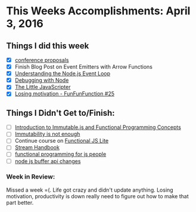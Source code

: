 # This Weeks Accomplishments: April 3, 2016

## Things I did this week
- [x] [conference proposals](http://rckbt.me/2014/01/conference-proposals/)
- [x] Finish Blog Post on Event Emitters with Arrow Functions
- [x] [Understanding the Node.js Event Loop](https://nodesource.com/blog/understanding-the-nodejs-event-loop/)
- [x] [Debugging with Node](http://krasimirtsonev.com/blog/article/debugging-with-node)
- [x] [The Little JavaScripter](http://www.crockford.com/javascript/little.html)
- [x] [Losing motivation - FunFunFunction #25](https://www.youtube.com/watch?v=RQg_Q4HYYpg)

## Things I Didn't Get to/Finish:
- [ ] [Introduction to Immutable.js and Functional Programming Concepts](https://auth0.com/blog/2016/03/23/intro-to-immutable-js/)
- [ ] [Immutability is not enough](https://codewords.recurse.com/issues/six/immutability-is-not-enough)
- [ ] Continue course on [Functional JS Lite](https://frontendmasters.com/courses/functional-js-lite/#v=mpx9vosfmi&p=0.3056)
- [ ] [Stream Handbook](https://github.com/substack/stream-handbook)
- [ ] [functional programming for js people](https://medium.com/@chetcorcos/functional-programming-for-javascript-people-1915d8775504#.asjyzlczo)
- [ ] [node js buffer api changes](https://medium.com/@jasnell/node-js-buffer-api-changes-3c21f1048f97#.gc95td89s)

### Week in Review:
Missed a week =(. Life got crazy and didn't update anything. Losing motivation, productivity is down
really need to figure out how to make that part better.
